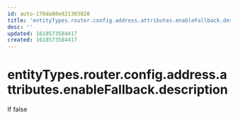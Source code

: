 ```yaml
---
id: auto-178da80e821303828
title: 'entityTypes.router.config.address.attributes.enableFallback.description'
desc: ''
updated: 1618573584417
created: 1618573584417
---
```

# entityTypes.router.config.address.attributes.enableFallback.description

If false